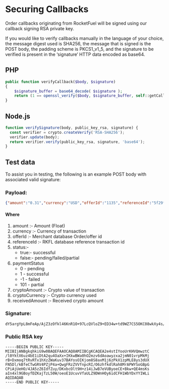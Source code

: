 # Securing Callbacks

Order callbacks originating from RocketFuel will be signed using our callback signing RSA private key.

If you would like to verify callbacks manually in the language of your choice, the message digest used is SHA256, the message that is signed is the POST body, the padding scheme is PKCS1_v1_5, and the signature to be verified is present in the ‘signature’ HTTP data encoded as base64.

## PHP
```php
public function verifyCallback($body, $signature)
{
    $signature_buffer = base64_decode( $signature );
    return (1 == openssl_verify($body, $signature_buffer, self::getCallbackPublicKey(), OPENSSL_ALGO_SHA256));
}
```
## Node.js
```js
function verifySignature(body, public_key_rsa, signature) {
  const verifier = crypto.createVerify('RSA-SHA256');
  verifier.update(body);
  return verifier.verify(public_key_rsa, signature, 'base64');
}
```

## Test data
To assist you in testing, the following is an example POST body with associated valid signature:

### Payload:
```json
{"amount":"0.31","currency":"USD","offerId":"1135","referenceId":"5f29fc82-8f8c-4a07-8b87-4dec1ed3415f","status":true,"transactionId":"b4c47d98-dc45-463b-9790-4222ff38d3e6", "paymentStatus":0,"cryptoAmount":0.2214221,"cryptoCurrency":"BTC","receivedAmount":0.0021342}
```
#### Where
1. amount :-  Amount (Float)
1. currency :- Currency of transaction
1. offerId :- Merchant database Order/offer id
1. referenceId :- RKFL database reference transaction id
1. status:- 
    * true:- successful
    * false:- pending/failed/partial
1. paymentStatus
    * 0 - pending
    * 1 - successful
    * -1 - failed
    * 101 - partial
1. cryptoAmount :- Crypto value of transaction
1. cryptoCurrency :- Crypto currency used
1. receivedAmount :- Received crypto amount

### Signature:
```
dY5argYpL8mFeAp/AjZ3zOfkl46KnR1O+97LcQVloZ9+ED34w+td9WZ7CS5OKC08wkXy4s/6q1tbjaXweXBru9J0ExkpFzyNkWgLYkKSHauRf0uLwV+FVGTZz+1CHa9sHvLrwRlcePw57kF4hl9zdY9AucKHPu5sE5607M1OoQ/PBkxT/mEbzhKgxxRV/GE0BeMol1Ql+94byj1A1wOJYBQkvGiGlxWn8bkHPebWYAmh08U89Oi5VnO1gAzHJ5N3M0bQs8xgWfEC1cRqVBD/sHJAk+rDvSgTXj/+3DEULnWbf7Dr5FpLMyKeLMrkk0Z/6dQ2qiJJ3BEeeR1+AcJ3Vg==
```

### Public RSA key
```
-----BEGIN PUBLIC KEY-----
MIIBIjANBgkqhkiG9w0BAQEFAAOCAQ8AMIIBCgKCAQEA2e4stIYooUrKHVQmwztC
/l0YktX6uz4bE1iDtA2qu4OaXx+IKkwBWa0hO2mzv6dAoawyzxa2jmN01vrpMkMj
rB+Dxmoq7tRvRTx1hXzZWaKuv37BAYosOIKjom8S8axM1j6zPkX1zpMLE8ys3dUX
FN5Dl/kBfeCTwGRV4PZjP4a+QwgFRzZVVfnpcRI/O6zhfkdlRah8MrAPWYSoGBpG
CPiAjUeHO/4JA5zZ6IdfZuy/DKxbcOlt9H+z14iJwB7eVUByoeCE+Bkw+QE4msKs
aIn4xl9GBoyfDZKajTzL50W/oeoE1UcuvVfaULZ9DWnHOy6idCFH1WbYDxYYIWLi
AQIDAQAB
-----END PUBLIC KEY-----

```